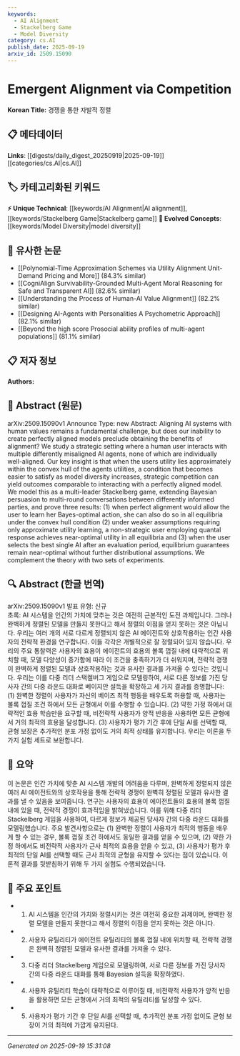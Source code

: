 ```yaml
---
keywords:
  - AI Alignment
  - Stackelberg Game
  - Model Diversity
category: cs.AI
publish_date: 2025-09-19
arxiv_id: 2509.15090
---
```


<!-- KEYWORD_LINKING_METADATA:
{
  "processed_timestamp": "2025-09-22 21:46:57.590284",
  "vocabulary_version": "1.0",
  "selected_keywords": [
    "AI Alignment",
    "Stackelberg Game",
    "Model Diversity"
  ],
  "rejected_keywords": [
    "Bayesian Persuasion",
    "Quantal Response"
  ],
  "similarity_scores": {
    "AI Alignment": 0.85,
    "Stackelberg Game": 0.8,
    "Model Diversity": 0.77
  },
  "extraction_method": "AI_prompt_based",
  "budget_applied": true
}
-->


# Emergent Alignment via Competition

**Korean Title:** 경쟁을 통한 자발적 정렬

## 📋 메타데이터

**Links**: [[digests/daily_digest_20250919|2025-09-19]]   [[categories/cs.AI|cs.AI]]

## 🏷️ 카테고리화된 키워드
**⚡ Unique Technical**: [[keywords/AI Alignment|AI alignment]], [[keywords/Stackelberg Game|Stackelberg game]]
**🚀 Evolved Concepts**: [[keywords/Model Diversity|model diversity]]

## 🔗 유사한 논문
- [[Polynomial-Time Approximation Schemes via Utility Alignment Unit-Demand Pricing and More]] (84.3% similar)
- [[CogniAlign Survivability-Grounded Multi-Agent Moral Reasoning for Safe and Transparent AI]] (82.6% similar)
- [[Understanding the Process of Human-AI Value Alignment]] (82.2% similar)
- [[Designing AI-Agents with Personalities A Psychometric Approach]] (82.1% similar)
- [[Beyond the high score Prosocial ability profiles of multi-agent populations]] (81.1% similar)

## 📋 저자 정보

**Authors:** 

## 📄 Abstract (원문)

arXiv:2509.15090v1 Announce Type: new 
Abstract: Aligning AI systems with human values remains a fundamental challenge, but does our inability to create perfectly aligned models preclude obtaining the benefits of alignment? We study a strategic setting where a human user interacts with multiple differently misaligned AI agents, none of which are individually well-aligned. Our key insight is that when the users utility lies approximately within the convex hull of the agents utilities, a condition that becomes easier to satisfy as model diversity increases, strategic competition can yield outcomes comparable to interacting with a perfectly aligned model. We model this as a multi-leader Stackelberg game, extending Bayesian persuasion to multi-round conversations between differently informed parties, and prove three results: (1) when perfect alignment would allow the user to learn her Bayes-optimal action, she can also do so in all equilibria under the convex hull condition (2) under weaker assumptions requiring only approximate utility learning, a non-strategic user employing quantal response achieves near-optimal utility in all equilibria and (3) when the user selects the best single AI after an evaluation period, equilibrium guarantees remain near-optimal without further distributional assumptions. We complement the theory with two sets of experiments.

## 🔍 Abstract (한글 번역)

arXiv:2509.15090v1 발표 유형: 신규  
초록: AI 시스템을 인간의 가치에 맞추는 것은 여전히 근본적인 도전 과제입니다. 그러나 완벽하게 정렬된 모델을 만들지 못한다고 해서 정렬의 이점을 얻지 못하는 것은 아닙니다. 우리는 여러 개의 서로 다르게 정렬되지 않은 AI 에이전트와 상호작용하는 인간 사용자의 전략적 환경을 연구합니다. 이들 각각은 개별적으로 잘 정렬되어 있지 않습니다. 우리의 주요 통찰력은 사용자의 효용이 에이전트의 효용의 볼록 껍질 내에 대략적으로 위치할 때, 모델 다양성이 증가함에 따라 이 조건을 충족하기가 더 쉬워지며, 전략적 경쟁이 완벽하게 정렬된 모델과 상호작용하는 것과 유사한 결과를 가져올 수 있다는 것입니다. 우리는 이를 다중 리더 스택켈버그 게임으로 모델링하여, 서로 다른 정보를 가진 당사자 간의 다중 라운드 대화로 베이지안 설득을 확장하고 세 가지 결과를 증명합니다: (1) 완벽한 정렬이 사용자가 자신의 베이즈 최적 행동을 배우도록 허용할 때, 사용자는 볼록 껍질 조건 하에서 모든 균형에서 이를 수행할 수 있습니다. (2) 약한 가정 하에서 대략적인 효용 학습만을 요구할 때, 비전략적 사용자가 양적 반응을 사용하면 모든 균형에서 거의 최적의 효용을 달성합니다. (3) 사용자가 평가 기간 후에 단일 AI를 선택할 때, 균형 보장은 추가적인 분포 가정 없이도 거의 최적 상태를 유지합니다. 우리는 이론을 두 가지 실험 세트로 보완합니다.

## 📝 요약

이 논문은 인간 가치에 맞춘 AI 시스템 개발의 어려움을 다루며, 완벽하게 정렬되지 않은 여러 AI 에이전트와의 상호작용을 통해 전략적 경쟁이 완벽히 정렬된 모델과 유사한 결과를 낼 수 있음을 보여줍니다. 연구는 사용자의 효용이 에이전트들의 효용의 볼록 껍질 내에 있을 때, 전략적 경쟁이 효과적임을 밝혀냈습니다. 이를 위해 다중 리더 Stackelberg 게임을 사용하여, 다르게 정보가 제공된 당사자 간의 다중 라운드 대화를 모델링했습니다. 주요 발견사항으로는 (1) 완벽한 정렬이 사용자가 최적의 행동을 배우게 할 수 있는 경우, 볼록 껍질 조건 하에서도 동일한 결과를 얻을 수 있으며, (2) 약한 가정 하에서도 비전략적 사용자가 근사 최적의 효용을 얻을 수 있고, (3) 사용자가 평가 후 최적의 단일 AI를 선택할 때도 근사 최적의 균형을 유지할 수 있다는 점이 있습니다. 이론적 결과를 뒷받침하기 위해 두 가지 실험도 수행되었습니다.

## 🎯 주요 포인트

- 1. AI 시스템을 인간의 가치와 정렬시키는 것은 여전히 중요한 과제이며, 완벽한 정렬 모델을 만들지 못한다고 해서 정렬의 이점을 얻지 못하는 것은 아니다.

- 2. 사용자 유틸리티가 에이전트 유틸리티의 볼록 껍질 내에 위치할 때, 전략적 경쟁은 완벽히 정렬된 모델과 유사한 결과를 가져올 수 있다.

- 3. 다중 리더 Stackelberg 게임으로 모델링하여, 서로 다른 정보를 가진 당사자 간의 다중 라운드 대화를 통해 Bayesian 설득을 확장하였다.

- 4. 사용자 유틸리티 학습이 대략적으로 이루어질 때, 비전략적 사용자가 양적 반응을 활용하면 모든 균형에서 거의 최적의 유틸리티를 달성할 수 있다.

- 5. 사용자가 평가 기간 후 단일 AI를 선택할 때, 추가적인 분포 가정 없이도 균형 보장이 거의 최적에 가깝게 유지된다.

---

*Generated on 2025-09-19 15:31:08*
